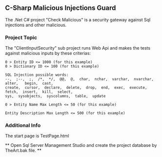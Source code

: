 ## C-Sharp Malicious Injections Guard

The .Net C# project "Check Malicious" is a security gateway against Sql injections and other malicious.

### Project Topic

The "ClientInputSecurity" sub project runs Web Api and makes the tests against malicious inputs by these criterias:  

 	0 > Entity ID <= 1000 (for this example)  
  	0 > Dictionary ID <= 100 (for this example)

	SQL Injection possible words:
	--,  ;--,  ;,  /*,  */,  @@,  @,  char,  nchar,  varchar,  nvarchar,  alter,   begin,  cast,  
 	create,  cursor,  declare,  delete,  drop,  end,  exec,  execute, fetch,  insert,  kill,  select,  
  	sys,  sysobjects,  syscolumns,  table,  update

	0 > Entity Name Max Length <= 50 (for this example)

	Entity Description Max Length <= 500 (for this example)

### Additional Info	

The start page is TestPage.html

** Open Sql Server Management Studio and create the project database by TheArt.bak file.
**

